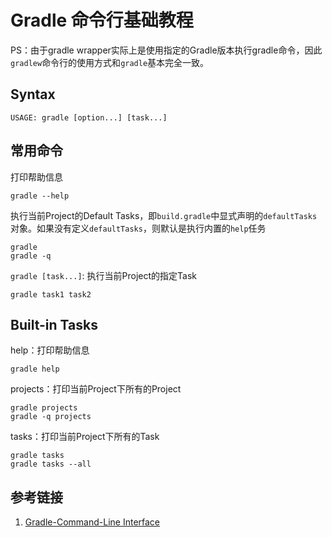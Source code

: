 # Gradle 命令行基础教程

PS：由于gradle wrapper实际上是使用指定的Gradle版本执行gradle命令，因此`gradlew`命令行的使用方式和`gradle`基本完全一致。

## Syntax

```
USAGE: gradle [option...] [task...]
```


## 常用命令

打印帮助信息
```
gradle --help
```

执行当前Project的Default Tasks，即`build.gradle`中显式声明的`defaultTasks`对象。如果没有定义`defaultTasks`，则默认是执行内置的`help`任务
```
gradle
gradle -q
```


`gradle [task...]`: 执行当前Project的指定Task
```
gradle task1 task2
```


## Built-in Tasks

help：打印帮助信息
```
gradle help
```

projects：打印当前Project下所有的Project
```
gradle projects
gradle -q projects
```

tasks：打印当前Project下所有的Task
```
gradle tasks
gradle tasks --all
```


## 参考链接
1. [Gradle-Command-Line Interface](https://docs.gradle.org/current/userguide/command_line_interface.html)